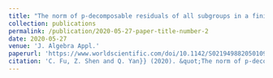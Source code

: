 ```yaml
---
title: "The norm of p-decomposable residuals of all subgroups in a finite group"
collection: publications
permalink: /publication/2020-05-27-paper-title-number-2
date: 2020-05-27
venue: 'J. Algebra Appl.'
paperurl: 'https://www.worldscientific.com/doi/10.1142/S0219498820501091'
citation: 'C. Fu, Z. Shen and Q. Yan}} (2020). &quot;The norm of p-decomposable residuals of all subgroups in a finite group; J. Algebra Appl. 19(06).'
---
```


